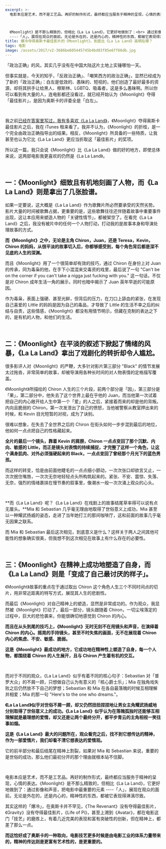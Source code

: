 ```yaml
---
excerpt: >-
  电影本应是艺术，而不是工艺品。再好的制作形式，最终都应当服务于精神的呈现，心情的表达。



  《Moonlight》是不那么精致的，但相比《La La Land》，它更好地做到了：<br> 通过影像和声音，把电影中最重要的元素
  ----「人」，展现在观众的面前。无论是外在的，还是内心的，精神性的东西，都被它表现得淋漓尽致。
title: 爆冷夺得奥斯卡最佳影片的《Moonlight》，到底比《La La Land》高明在哪？
tags: 电影
image: /assets/2017/v2-3686be605445745b4bd03f85e6ff66db.jpg
---
```


「政治正确」的风，其实几乎没有在中国大陆这片土地上实锤哪怕一天。

但事实就是，今天的知乎，「反政治正确」、「嘲笑西方的政治正确」，显然已经成为了新的「政治正确」：白左是低效的、愚昧的、短视的，他们创造了最好最多的资源，却将其拱手让给黑人、穆斯林、LGBTQ、吸毒者，这是多么愚昧啊。所以你可以看到有大量的人，连电影都还没看过，就已经开始认为《Moonlight》夺得「最佳影片」，是因为奥斯卡的评委全是「白左」。

<br>

我之前[已经在答案里写过，我有多喜欢《La La Land》](https://www.zhihu.com/question/50258333/answer/145869873)，《Moonlight》夺得奥斯卡最佳影片之后，我在 iTunes 租来看了。我并不认为，《Moonlight》的折桂，是一个完全由政治正确指导出的结果。相反，《Moonlight》所具备的一些特质，让我甚至也认为它比《La La Land》更应当折取这「最佳影片」的奖项。

所以这一篇，我只会说《Moonlight》比《La La Land》做的好的地方，即使总体来说，这两部电影我更喜欢的仍然是《La La Land》。

<br>

## 一：《Moonlight》细致且有机地刻画了人物，而《La La Land》则是拿出了几张脸谱。

如果一定要说，这大概是《La La Land》作为歌舞片所必然要承受的天然劣势。影片大量的时间被歌舞占据，更重要的是，这些歌舞往往还伴随着故事中重要事件出现，这让本应用来塑造人物的「关键性情节」，都被架空了。在看完《La La Land》之后，我没有被片中的任何一个人物打动，打动我的是故事本身和导演处理故事的方式。

**而《Moonlight》之中，无论是主角 Chiron，Juan，还是 Teresa，Kevin，Chiron 的妈妈，从很平淡的故事切入后，你都够感受到，每个角色背后都是深不见底的人生的深渊。**

而且《Moonlight》用了一个很简单却有效的技巧，通过 Chiron 在身份上对 Juan 的传承，同为毒枭的他，在手下小混混来交毒资的戏里，最后说了一句 "Can't be on the corner if you can't take a nigga just fucking with you." 这一句话，不仅是对 Chiron 成年生活一角的展示，同时也暗中揭示了 Juan 英年早逝的可能原因。

作为毒枭，表面上强硬、甚至光鲜，但背后的压力，在刀口上舔血的紧张，在发现自己喜爱的 Little 的妈妈是因为自己的毒品，才导致了 Little 的生活不幸之后的纠结与自责，这些情感，《Moonlight》都没有用情节明示，但藏在克制的表达之下的，是有机的人物，和他们的生活。

<br>

## 二：《Moonlight》在平淡的叙述下掀起了情绪的风暴，《La La Land》拿出了戏剧化的转折却令人尴尬。

很多影评人对《Moonlight》的严鞭，大多针对影片第三部分 "Black" 的情节发展太过拖沓，非常简单的故事，却被导演用各种长时间的对人物表情的定格描写覆盖。

《Moonlight》所描绘的 Chiron 人生的三个片段，前两个部分是「因」，第三部分是「果」，第二部分中，他失去了这个世界上最在乎他的 Juan，而当他第一次试着把自己的内心敞开给人生中第一个「爱」的人之后，紧接着而来的却是他的背叛。内向且脆弱的 Chiron，第一次发泄出了自己的愤怒，当他被警察从教室押出来的时候，和 Kevin 目光短暂的对视，成为了诀别。

很难以想象，在失去了全世界之后的 Chiron 在街头如何一步步混到最后的地位，他如何一点点把自己的性格藏起来。

**全片的最后一个镜头，靠着 Kevin 的肩膀，Chiron 一点点变回了那个沉默、内向、敏感的 Little，而正是镜头对表情的持续捕捉，才完整了这样一个角色，让这个满身肌肉、对外必须强硬起来的 Black，一点点变回了曾经那个月光下的蓝色男孩。**

而这样的转变，恰是由前面他睫毛的一点点细小颤动，一次次张口却欲言又止，一次次抿住嘴唇，一次次无奈地轻轻点头所构筑起来的。紧张、不安、震惊、失落、无奈，强烈的情绪裹挟在慢节奏的叙事里，像潮水一般一次次涌上观众的心头。

<br>

**而《La La Land》呢？《La La Land》在戏剧上的故事结尾草率得可以说有点无厘头。**Mia 和 Sebastian 几乎毫无理由地取得了世俗意义上成功，Mia 甚至以一种耀武扬威的姿态，走进了当年她打工的那间咖啡厅，这和前面的故事几乎毫无因果之联系。

而 Mia 和 Sebastian 最后这次相见，到底意义是什么？这样关于两人之间其他可能性的想象确实很美，但我想不到这次相见在故事上有什么存在的必要性。

<br>

## 三：《Moonlight》在精神上成功地塑造了自身，而《La La Land》则是「变成了自己最讨厌的样子」。

《Moonlight》故事的重点在于通过取出 Chiron 这个角色人生三个不同时间点的切片，用非常近距离的特写方式，展现其人生的悲剧性。

而最后《Moonlight》对自己精神上的塑造，显然是非常成功的。作为观众，我显然被《Moonlight》打动了，最后一部分，镜头跟随着 Chiron，一切尘埃落定的过程中，巨大的悲怆袭来，你能很确切地感觉到 Chiron 的内心。

**而且在从头到尾的技巧上，《Moonlight》无时无刻不在用镜头和声音，在演绎着 Chiron 的内心。摇晃的手持镜头，甚至不时失焦的画面，无不在展现着 Chiron 内心的焦虑、不安、敏感、脆弱。**

**这是《Moonlight》最成功的地方，它成功地在精神性上塑造了自身，每一个人物，都围绕着 Chiron 的人生展开，且与 Chiron 产生着有机的交互。**

<br>

而对于不同的观众，《La La Land》似乎有着不同的核心句子：Sebastian 对「普罗大众」的不屑一顾，只想做自己认为有意义的「核心爵士乐」；Mia 在独角戏失败之后仍然放不下自己的梦想；Sebastian 和 Mia 在各自最落魄的时候互相理解并相爱；Mia 的那一句 "Here's to the one who dreams."。

**《La La Land》似乎对世俗不屑一顾，却又仍然扭扭捏捏地让男女主角耀武扬威地分别取得了世俗意义上的成功。《La La Land》似乎认为在落魄孤独时还能够互相理解就是最理想的爱情，却又还是让两个最终分开，都平步青云的主角相视一笑往事如烟。**

**这是《La La Land》最大的问题所在，观众看完之后，找不到它想传达的精神，作为一部爱情片，我们却看不清它想表达的爱情观。**

它的前半部分和最后结尾在精神上割裂，如果对 Mia 和 Sebastian 来说，重要的是世俗的成功，那么他们最初分开的那个理由就根本站不住脚。

<br>

电影本应是艺术，而不是工艺品。再好的制作形式，最终都应当服务于精神的呈现，心情的表达。《Moonlight》是不那么精致的，但相比《La La Land》，它更好地做到了：通过影像和声音，把电影中最重要的元素 ----「人」，展现在观众的面前。无论是外在的，还是内心的，精神性的东西，都被它表现得淋漓尽致。

其实这样的「爆冷」，在奥斯卡并不罕见，《The Revenant》没有夺得最佳影片，《Gravity》没有夺得最佳影片，《Life of Pi》，甚至上溯到《Avatar》，都在电影这门「技艺」的磨炼上，有着几近完美的表现和富有突破性的创新，但在精神上，都差了那么一点。

**而这恰好成了奥斯卡的一种取向，电影技艺更多时候是由电影工业的体系力量带来的，精神的传达则是更富有艺术性的，是更重要的。**
